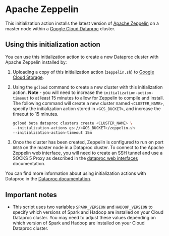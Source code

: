 # Apache Zeppelin

This initialization action installs the latest version of [Apache Zeppelin](https://zeppelin.incubator.apache.org/) on a master node within a [Google Cloud Dataproc](https://cloud.google.com/dataproc) cluster.

## Using this initialization action
You can use this initialization action to create a new Dataproc cluster with Apache Zeppelin installed by:

1. Uploading a copy of this initialization action (`zeppelin.sh`) to [Google Cloud Storage](https://cloud.google.com/storage).
1. Using the `gcloud` command to create a new cluster with this initialization action. **Note** - you will need to increase the `initialization-action-timeout` to at least 15 minutes to allow for Zeppelin to compile and install. The following command will create a new cluster named `<CLUSTER_NAME>`, specify the initialization action stored in `<GCS_BUCKET>`, and increase the timeout to 15 minutes.
   
    ```bash
    gcloud beta dataproc clusters create <CLUSTER_NAME> \
    --initialization-actions gs://<GCS_BUCKET>/zeppelin.sh   
    --initialization-action-timeout 15m
    ```
1. Once the cluster has been created, Zeppelin is configured to run on port `8080` on the master node in a Dataproc cluster. To connect to the Apache Zeppelin web interface, you will need to create an SSH tunnel and use a SOCKS 5 Proxy as described in the [dataproc web interfaces](https://cloud.google.com/dataproc/cluster-web-interfaces) documentation.

You can find more information about using initialization actions with Dataproc in the [Dataproc documentation](https://cloud.google.com/dataproc/init-actions).

## Important notes
* This script uses two variables `SPARK_VERSION` and `HADOOP_VERSION` to specify which versions of Spark and Hadoop  are installed on your Cloud Dataproc cluster. You may need to adjust these values depending on which version of Spark and Hadoop are installed on your Cloud Dataproc cluster.
